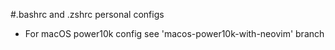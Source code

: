 #.bashrc and .zshrc personal configs

- For macOS power10k config see 'macos-power10k-with-neovim' branch

